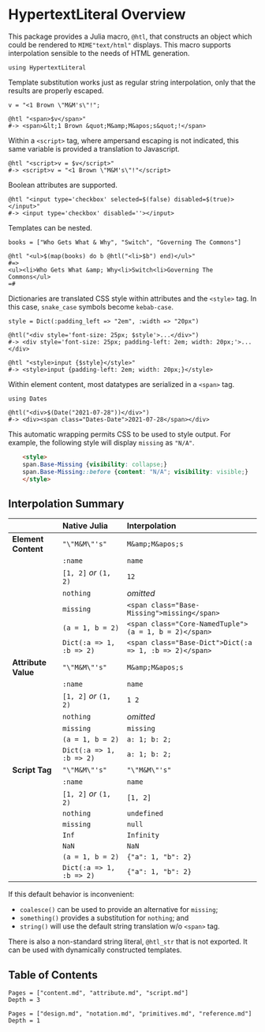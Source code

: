 # HypertextLiteral Overview

This package provides a Julia macro, `@htl`, that constructs an object
which could be rendered to `MIME"text/html"` displays. This macro
supports interpolation sensible to the needs of HTML generation.

    using HypertextLiteral

Template substitution works just as regular string interpolation, only
that the results are properly escaped.

    v = "<1 Brown \"M&M's\"!";

    @htl "<span>$v</span>"
    #-> <span>&lt;1 Brown &quot;M&amp;M&apos;s&quot;!</span>

Within a `<script>` tag, where ampersand escaping is not indicated, this
same variable is provided a translation to Javascript.

    @htl "<script>v = $v</script>"
    #-> <script>v = "<1 Brown \"M&M's\"!"</script>

Boolean attributes are supported.

    @htl "<input type='checkbox' selected=$(false) disabled=$(true)></input>"
    #-> <input type='checkbox' disabled=''></input>

Templates can be nested.

    books = ["Who Gets What & Why", "Switch", "Governing The Commons"]

    @htl "<ul>$(map(books) do b @htl("<li>$b") end)</ul>"
    #=>
    <ul><li>Who Gets What &amp; Why<li>Switch<li>Governing The Commons</ul>
    =#

Dictionaries are translated CSS style within attributes and the
`<style>` tag. In this case, `snake_case` symbols become `kebab-case`.

    style = Dict(:padding_left => "2em", :width => "20px")

    @htl("<div style='font-size: 25px; $style'>...</div>")
    #-> <div style='font-size: 25px; padding-left: 2em; width: 20px;'>...</div>

    @htl "<style>input {$style}</style>"
    #-> <style>input {padding-left: 2em; width: 20px;}</style>

Within element content, most datatypes are serialized in a `<span>` tag.

    using Dates

    @htl("<div>$(Date("2021-07-28"))</div>")
    #-> <div><span class="Dates-Date">2021-07-28</span></div>

This automatic wrapping permits CSS to be used to style output. For
example, the following style will display `missing` as `"N/A"`.

```HTML
    <style>
    span.Base-Missing {visibility: collapse;}
    span.Base-Missing::before {content: "N/A"; visibility: visible;}
    </style>
```

## Interpolation Summary

|                     | **Native Julia**         | **Interpolation**  |
|:------------------- |:-------------------------|:------------------ |
| **Element Content** | `"\"M&M\"'s"`            | `M&amp;M&apos;s`   |
|                     | `:name`                  | `name`             |
|                     | `[1, 2]` *or* `(1, 2)`   | `12`               |
|                     | `nothing`                | *omitted*          |
|                     | `missing`                | `<span class="Base-Missing">missing</span>` |
|                     | `(a = 1, b = 2)`         | `<span class="Core-NamedTuple">(a = 1, b = 2)</span>` |
|                     | `Dict(:a => 1, :b => 2)` | `<span class="Base-Dict">Dict(:a => 1, :b => 2)</span>` |
| **Attribute Value** | `"\"M&M\"'s"`            | `M&amp;M&apos;s`   |
|                     | `:name`                  | `name`             |
|                     | `[1, 2]` *or* `(1, 2)`   | `1 2`              |
|                     | `nothing`                | *omitted*          |
|                     | `missing`                | `missing`          |
|                     | `(a = 1, b = 2)`         | `a: 1; b: 2;`      |
|                     | `Dict(:a => 1, :b => 2)` | `a: 1; b: 2;`      |
| **Script Tag**      | `"\"M&M\"'s"`            | `"\"M&M\"'s"`      |
|                     | `:name`                  | `name`             |
|                     | `[1, 2]` *or* `(1, 2)`   | `[1, 2]`           |
|                     | `nothing`                | `undefined`        |
|                     | `missing`                | `null`             |
|                     | `Inf`                    | `Infinity`         |
|                     | `NaN`                    | `NaN`              |
|                     | `(a = 1, b = 2)`         | `{"a": 1, "b": 2}` |
|                     | `Dict(:a => 1, :b => 2)` | `{"a": 1, "b": 2}` |

If this default behavior is inconvenient:

* `coalesce()` can be used to provide an alternative for `missing`;
* `something()` provides a substitution for `nothing`; and
* `string()` will use the default string translation w/o `<span>` tag.

There is also a non-standard string literal, `@htl_str` that is not
exported. It can be used with dynamically constructed templates.

## Table of Contents

```@contents
Pages = ["content.md", "attribute.md", "script.md"]
Depth = 3
```

```@contents
Pages = ["design.md", "notation.md", "primitives.md", "reference.md"]
Depth = 1
```
